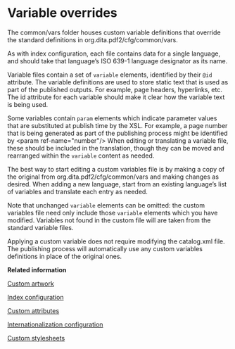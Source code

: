 # Variable overrides

The common/vars folder houses custom variable definitions that override the standard definitions in org.dita.pdf2/cfg/common/vars.

As with index configuration, each file contains data for a single language, and should take that language’s ISO 639-1 language designator as its name.

Variable files contain a set of `variable` elements, identified by their `@id` attribute. The variable definitions are used to store static text that is used as part of the published outputs. For example, page headers, hyperlinks, etc. The id attribute for each variable should make it clear how the variable text is being used.

Some variables contain `param` elements which indicate parameter values that are substituted at publish time by the XSL. For example, a page number that is being generated as part of the publishing process might be identified by &lt;param ref-name="number"/&gt; When editing or translating a variable file, these should be included in the translation, though they can be moved and rearranged within the `variable` content as needed.

The best way to start editing a custom variables file is by making a copy of the original from org.dita.pdf2/cfg/common/vars and making changes as desired. When adding a new language, start from an existing language’s list of variables and translate each entry as needed.

Note that unchanged `variable` elements can be omitted: the custom variables file need only include those `variable` elements which you have modified. Variables not found in the custom file will are taken from the standard variable files.

Applying a custom variable does not require modifying the catalog.xml file. The publishing process will automatically use any custom variables definitions in place of the original ones.

**Related information**  


[Custom artwork](../topics/pdf-plugin-structure_common-artwork.md)

[Index configuration](../topics/pdf-plugin-structure_common-index.md)

[Custom attributes](../topics/pdf-plugin-structure_fo-attrs.md)

[Internationalization configuration](../topics/pdf-plugin-structure_fo-i18n.md)

[Custom stylesheets](../topics/pdf-plugin-structure_fo-xsl.md)

